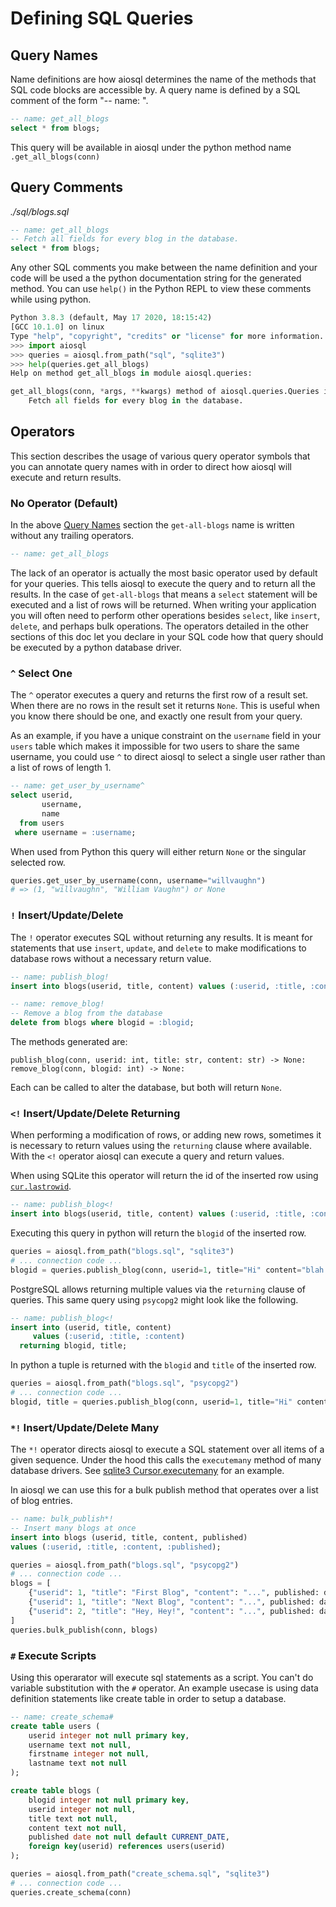 # Defining SQL Queries

## Query Names

Name definitions are how aiosql determines the name of the methods that SQL code blocks are accessible by. A query name is defined by a SQL comment of the form "-- name: <query-name>".

```sql
-- name: get_all_blogs
select * from blogs;
```

This query will be available in aiosql under the python method name `.get_all_blogs(conn)`

## Query Comments

_./sql/blogs.sql_

```sql
-- name: get_all_blogs
-- Fetch all fields for every blog in the database.
select * from blogs;
```

Any other SQL comments you make between the name definition and your code will be used a the python documentation string for the generated method. You can use `help()` in the Python REPL to view these comments while using python.

```python
Python 3.8.3 (default, May 17 2020, 18:15:42) 
[GCC 10.1.0] on linux
Type "help", "copyright", "credits" or "license" for more information.
>>> import aiosql
>>> queries = aiosql.from_path("sql", "sqlite3")
>>> help(queries.get_all_blogs)
Help on method get_all_blogs in module aiosql.queries:

get_all_blogs(conn, *args, **kwargs) method of aiosql.queries.Queries instance
    Fetch all fields for every blog in the database.
```

## Operators

This section describes the usage of various query operator symbols that you can annotate query names with in order to direct how aiosql will execute and return results.

### No Operator (Default)

In the above [Query Names](#query-names) section the `get-all-blogs` name is written without any trailing operators.

```sql
-- name: get_all_blogs
```

The lack of an operator is actually the most basic operator used by default for your queries. This tells aiosql to execute the query and to return all the results. In the case of `get-all-blogs` that means a `select` statement will be executed and a list of rows will be returned. When writing your application you will often need to perform other operations besides `select`, like `insert`, `delete`, and perhaps bulk operations. The operators detailed in the other sections of this doc let you declare in your SQL code how that query should be executed by a python database driver.

### `^` Select One

The `^` operator executes a query and returns the first row of a result set. When there are no rows in the result set it returns `None`. This is useful when you know there should be one, and exactly one result from your query.

As an example, if you have a unique constraint on the `username` field in your `users` table which makes it impossible for two users to share the same username, you could use `^` to direct aiosql to select a single user rather than a list of rows of length 1.

```sql
-- name: get_user_by_username^
select userid,
       username,
       name
  from users
 where username = :username;
```

When used from Python this query will either return `None` or the singular selected row.

```python
queries.get_user_by_username(conn, username="willvaughn")
# => (1, "willvaughn", "William Vaughn") or None
```

### `!` Insert/Update/Delete

The `!` operator executes SQL without returning any results. It is meant for statements that use `insert`, `update`, and `delete` to make modifications to database rows without a necessary return value.

```sql
-- name: publish_blog!
insert into blogs(userid, title, content) values (:userid, :title, :content);

-- name: remove_blog!
-- Remove a blog from the database
delete from blogs where blogid = :blogid;
```

The methods generated are:

```text
publish_blog(conn, userid: int, title: str, content: str) -> None:
remove_blog(conn, blogid: int) -> None:
```

Each can be called to alter the database, but both will return `None`.

### `<!` Insert/Update/Delete Returning

When performing a modification of rows, or adding new rows, sometimes it is necessary to return values using the `returning` clause where available. With the `<!` operator aiosql can execute a query and return values.

When using SQLite this operator will return the id of the inserted row using [`cur.lastrowid`](https://docs.python.org/3/library/sqlite3.html#sqlite3.Cursor.lastrowid).

```sql
-- name: publish_blog<!
insert into blogs(userid, title, content) values (:userid, :title, :content);
```

Executing this query in python will return the `blogid` of the inserted row.

```python
queries = aiosql.from_path("blogs.sql", "sqlite3")
# ... connection code ...
blogid = queries.publish_blog(conn, userid=1, title="Hi" content="blah blah.")
```

PostgreSQL allows returning multiple values via the `returning` clause of queries. This same query using `psycopg2` might look like the following.

```sql
-- name: publish_blog<!
insert into (userid, title, content)
     values (:userid, :title, :content)
  returning blogid, title;
```

In python a tuple is returned with the `blogid` and `title` of the inserted row.

```python
queries = aiosql.from_path("blogs.sql", "psycopg2")
# ... connection code ...
blogid, title = queries.publish_blog(conn, userid=1, title="Hi" content="blah blah.")
```

### `*!` Insert/Update/Delete Many

The `*!` operator directs aiosql to execute a SQL statement over all items of a given sequence. Under the hood this calls the `executemany` method of many database drivers. See [sqlite3 Cursor.executemany](https://docs.python.org/3/library/sqlite3.html#sqlite3.Cursor.executemany) for an example.

In aiosql we can use this for a bulk publish method that operates over a list of blog entries.

```sql
-- name: bulk_publish*!
-- Insert many blogs at once
insert into blogs (userid, title, content, published)
values (:userid, :title, :content, :published);
```

```python
queries = aiosql.from_path("blogs.sql", "psycopg2")
# ... connection code ...
blogs = [
    {"userid": 1, "title": "First Blog", "content": "...", published: datetime(2018, 1, 1)},
    {"userid": 1, "title": "Next Blog", "content": "...", published: datetime(2018, 1, 2)},
    {"userid": 2, "title": "Hey, Hey!", "content": "...", published: datetime(2018, 7, 28)},
]
queries.bulk_publish(conn, blogs)
```

### `#` Execute Scripts

Using this operarator will execute sql statements as a script. You can't do variable substitution with the `#` operator. An example usecase is using data definition statements like create table in order to setup a database.

```sql
-- name: create_schema#
create table users (
    userid integer not null primary key,
    username text not null,
    firstname integer not null,
    lastname text not null
);

create table blogs (
    blogid integer not null primary key,
    userid integer not null,
    title text not null,
    content text not null,
    published date not null default CURRENT_DATE,
    foreign key(userid) references users(userid)
);
```

```python
queries = aiosql.from_path("create_schema.sql", "sqlite3")
# ... connection code ...
queries.create_schema(conn)
```
